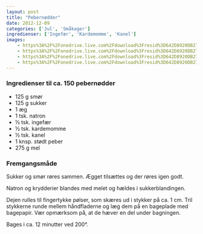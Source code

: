 ```yaml
---
layout: post
title: "Pebernødder"
date: 2012-12-09
categories: ['Jul', 'Småkager']
ingredienser: ['Ingefær', 'Kardemomme', 'Kanel']
images:
    - https%3A%2F%2Fonedrive.live.com%2Fdownload%3Fresid%3D642D8920DB2784EE!126798
    - https%3A%2F%2Fonedrive.live.com%2Fdownload%3Fresid%3D642D8920DB2784EE!126801
    - https%3A%2F%2Fonedrive.live.com%2Fdownload%3Fresid%3D642D8920DB2784EE!126803
    - https%3A%2F%2Fonedrive.live.com%2Fdownload%3Fresid%3D642D8920DB2784EE!126807
---
```

### Ingredienser til ca. 150 pebernødder
-   125 g smør
-   125 g sukker
-   1 æg
-   1 tsk. natron
-   ½ tsk. ingefær
-   ½ tsk. kardemomme
-   ½ tsk. kanel
-   1 knsp. stødt peber
-   275 g mel


### Fremgangsmåde
Sukker og smør røres sammen. Ægget tilsættes og der røres igen godt.

Natron og krydderier blandes med melet og hældes i sukkerblandingen.

Dejen rulles til fingertykke pølser, som skæres ud i stykker på ca. 1 cm. Tril stykkerne runde mellem håndfladerne og læg dem på en bageplade med bagepapir. Vær opmærksom på, at de hæver en del under bagningen.

Bages i ca. 12 minutter ved 200&deg;.
